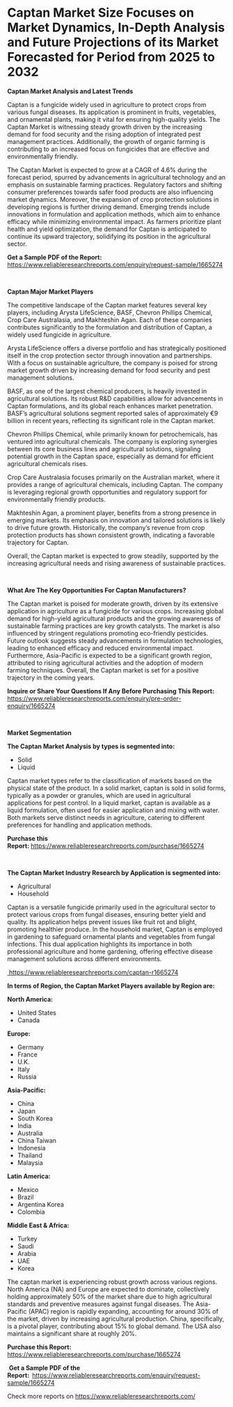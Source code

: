<p><h1>Captan Market Size Focuses on Market Dynamics, In-Depth Analysis and Future Projections of its Market Forecasted for Period from 2025 to 2032</h1></p><p><strong>Captan Market Analysis and Latest Trends</strong></p>
<p><p>Captan is a fungicide widely used in agriculture to protect crops from various fungal diseases. Its application is prominent in fruits, vegetables, and ornamental plants, making it vital for ensuring high-quality yields. The Captan Market is witnessing steady growth driven by the increasing demand for food security and the rising adoption of integrated pest management practices. Additionally, the growth of organic farming is contributing to an increased focus on fungicides that are effective and environmentally friendly.</p><p>The Captan Market is expected to grow at a CAGR of 4.6% during the forecast period, spurred by advancements in agricultural technology and an emphasis on sustainable farming practices. Regulatory factors and shifting consumer preferences towards safer food products are also influencing market dynamics. Moreover, the expansion of crop protection solutions in developing regions is further driving demand. Emerging trends include innovations in formulation and application methods, which aim to enhance efficacy while minimizing environmental impact. As farmers prioritize plant health and yield optimization, the demand for Captan is anticipated to continue its upward trajectory, solidifying its position in the agricultural sector.</p></p>
<p><strong>Get a Sample PDF of the Report:&nbsp;</strong> <a href="https://www.reliableresearchreports.com/enquiry/request-sample/1665274?utm_campaign=2802&utm_medium=2&utm_source=Github&utm_content=ia&utm_term=31032025&utm_id=captan">https://www.reliableresearchreports.com/enquiry/request-sample/1665274</a></p>
<p>&nbsp;</p>
<p><strong>Captan Major Market Players</strong></p>
<p><p>The competitive landscape of the Captan market features several key players, including Arysta LifeScience, BASF, Chevron Phillips Chemical, Crop Care Australasia, and Makhteshin Agan. Each of these companies contributes significantly to the formulation and distribution of Captan, a widely used fungicide in agriculture.</p><p>Arysta LifeScience offers a diverse portfolio and has strategically positioned itself in the crop protection sector through innovation and partnerships. With a focus on sustainable agriculture, the company is poised for strong market growth driven by increasing demand for food security and pest management solutions.</p><p>BASF, as one of the largest chemical producers, is heavily invested in agricultural solutions. Its robust R&D capabilities allow for advancements in Captan formulations, and its global reach enhances market penetration. BASF’s agricultural solutions segment reported sales of approximately €9 billion in recent years, reflecting its significant role in the Captan market.</p><p>Chevron Phillips Chemical, while primarily known for petrochemicals, has ventured into agricultural chemicals. The company is exploring synergies between its core business lines and agricultural solutions, signaling potential growth in the Captan space, especially as demand for efficient agricultural chemicals rises.</p><p>Crop Care Australasia focuses primarily on the Australian market, where it provides a range of agricultural chemicals, including Captan. The company is leveraging regional growth opportunities and regulatory support for environmentally friendly products.</p><p>Makhteshin Agan, a prominent player, benefits from a strong presence in emerging markets. Its emphasis on innovation and tailored solutions is likely to drive future growth. Historically, the company’s revenue from crop protection products has shown consistent growth, indicating a favorable trajectory for Captan.</p><p>Overall, the Captan market is expected to grow steadily, supported by the increasing agricultural needs and rising awareness of sustainable practices.</p></p>
<p>&nbsp;</p>
<p><strong>What Are The Key Opportunities For Captan Manufacturers?</strong></p>
<p><p>The Captan market is poised for moderate growth, driven by its extensive application in agriculture as a fungicide for various crops. Increasing global demand for high-yield agricultural products and the growing awareness of sustainable farming practices are key growth catalysts. The market is also influenced by stringent regulations promoting eco-friendly pesticides. Future outlook suggests steady advancements in formulation technologies, leading to enhanced efficacy and reduced environmental impact. Furthermore, Asia-Pacific is expected to be a significant growth region, attributed to rising agricultural activities and the adoption of modern farming techniques. Overall, the Captan market is set for a positive trajectory in the coming years.</p></p>
<p><strong>Inquire or Share Your Questions If Any Before Purchasing This Report:</strong> <a href="https://www.reliableresearchreports.com/enquiry/pre-order-enquiry/1665274?utm_campaign=2802&utm_medium=2&utm_source=Github&utm_content=ia&utm_term=31032025&utm_id=captan">https://www.reliableresearchreports.com/enquiry/pre-order-enquiry/1665274</a></p>
<p>&nbsp;</p>
<p><strong>Market Segmentation</strong></p>
<p><strong>The Captan Market Analysis by types is segmented into:</strong></p>
<p><ul><li>Solid</li><li>Liquid</li></ul></p>
<p><p>Captan market types refer to the classification of markets based on the physical state of the product. In a solid market, captan is sold in solid forms, typically as a powder or granules, which are used in agricultural applications for pest control. In a liquid market, captan is available as a liquid formulation, often used for easier application and mixing with water. Both markets serve distinct needs in agriculture, catering to different preferences for handling and application methods.</p></p>
<p><strong>Purchase this Report:&nbsp;</strong><a href="https://www.reliableresearchreports.com/purchase/1665274?utm_campaign=2802&utm_medium=2&utm_source=Github&utm_content=ia&utm_term=31032025&utm_id=captan">https://www.reliableresearchreports.com/purchase/1665274</a></p>
<p>&nbsp;</p>
<p><strong>The Captan Market Industry Research by Application is segmented into:</strong></p>
<p><ul><li>Agricultural</li><li>Household</li></ul></p>
<p><p>Captan is a versatile fungicide primarily used in the agricultural sector to protect various crops from fungal diseases, ensuring better yield and quality. Its application helps prevent issues like fruit rot and blight, promoting healthier produce. In the household market, Captan is employed in gardening to safeguard ornamental plants and vegetables from fungal infections. This dual application highlights its importance in both professional agriculture and home gardening, offering effective disease management solutions across different environments.</p></p>
<p><a href="https://www.reliableresearchreports.com/captan-r1665274?utm_campaign=2802&utm_medium=2&utm_source=Github&utm_content=ia&utm_term=31032025&utm_id=captan">&nbsp;https://www.reliableresearchreports.com/captan-r1665274</a></p>
<p><strong>In terms of Region, the Captan Market Players available by Region are:</strong></p>
<p>
    <p> <strong> North America: </strong>
        <ul>
            <li>United States</li>
            <li>Canada</li>
        </ul>
        </p> 
    <p> <strong> Europe: </strong>
        <ul>
            <li>Germany</li>
            <li>France</li>
            <li>U.K.</li>
            <li>Italy</li>
            <li>Russia</li>
        </ul>
        </p> 
    <p> <strong> Asia-Pacific: </strong>
        <ul>
            <li>China</li>
            <li>Japan</li>
            <li>South Korea</li>
            <li>India</li>
            <li>Australia</li>
            <li>China Taiwan</li>
            <li>Indonesia</li>
            <li>Thailand</li>
            <li>Malaysia</li>
        </ul>
        </p> 
    <p> <strong> Latin America: </strong>
        <ul>
            <li>Mexico</li>
            <li>Brazil</li>
            <li>Argentina Korea</li>
            <li>Colombia</li>
        </ul>
        </p> 
    <p> <strong> Middle East & Africa: </strong>
        <ul>
            <li>Turkey</li>
            <li>Saudi</li>
            <li>Arabia</li>
            <li>UAE</li>
            <li>Korea</li>
        </ul>
    </p>
    </p>
<p><p>The captan market is experiencing robust growth across various regions. North America (NA) and Europe are expected to dominate, collectively holding approximately 50% of the market share due to high agricultural standards and preventive measures against fungal diseases. The Asia-Pacific (APAC) region is rapidly expanding, accounting for around 30% of the market, driven by increasing agricultural production. China, specifically, is a pivotal player, contributing about 15% to global demand. The USA also maintains a significant share at roughly 20%.</p></p>
<p><strong>Purchase this Report: </strong><a href="https://www.reliableresearchreports.com/purchase/1665274?utm_campaign=2802&utm_medium=2&utm_source=Github&utm_content=ia&utm_term=31032025&utm_id=captan">https://www.reliableresearchreports.com/purchase/1665274</a></p>
<p>&nbsp;<strong>Get a Sample PDF of the Report:&nbsp;&nbsp;</strong><a href="https://www.reliableresearchreports.com/enquiry/request-sample/1665274?utm_campaign=2802&utm_medium=2&utm_source=Github&utm_content=ia&utm_term=31032025&utm_id=captan">https://www.reliableresearchreports.com/enquiry/request-sample/1665274</a></p>
<p><strong></strong></p>
<p>Check more reports on <a href="https://www.reliableresearchreports.com/?utm_campaign=2802&utm_medium=2&utm_source=Github&utm_content=ia&utm_term=31032025&utm_id=captan">https://www.reliableresearchreports.com/</a></p>